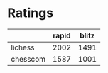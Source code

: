 # Ratings

|          | rapid | blitz |
|----------|-------|-------|
| lichess  | 2002 | 1491 |
| chesscom | 1587 | 1001 |
